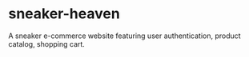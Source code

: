 # sneaker-heaven
A sneaker e-commerce website featuring user authentication, product catalog, shopping cart.

